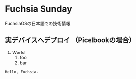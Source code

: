 # Fuchsia Sunday
FuchsiaOSの日本語での技術情報

実デバイスへデプロイ （Picelbookの場合）
-----

1. World
   1. foo
   2. bar


```
Hello, Fuchsia.
```

